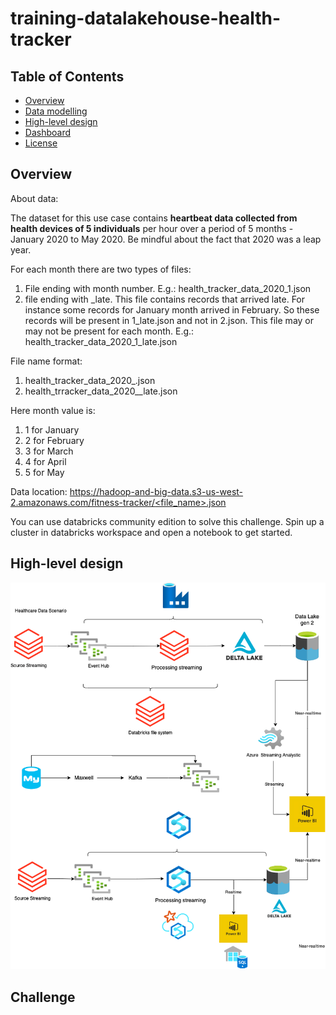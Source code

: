 # training-datalakehouse-health-tracker

## Table of Contents

- [Overview](#overview)
- [Data modelling](#features)
- [High-level design](#installation)
- [Dashboard](#contributing)
- [License](#license)

## Overview

About data:

The dataset for this use case contains **heartbeat data collected from health devices of 5 individuals** per hour over a period of 5 months - January 2020 to May 2020. Be mindful about the fact that 2020 was a leap year.

For each month there are two types of files:

1. File ending with month number. E.g.: health_tracker_data_2020_1.json
2. file ending with _late. This file contains records that arrived late. For instance some records for January month arrived in February. So these records will be present in 1_late.json and not in 2.json. This file may or may not be present for each month. E.g.: health_tracker_data_2020_1_late.json

File name format:

1. health_tracker_data_2020_<month>.json
2. health_trracker_data_2020_<month>_late.json

Here month value is:

1. 1 for January
2. 2 for February
3. 3 for March
4. 4 for April
5. 5 for May

Data location: [https://hadoop-and-big-data.s3-us-west-2.amazonaws.com/fitness-tracker/<file_name>.json](https://hadoop-and-big-data.s3-us-west-2.amazonaws.com/fitness-tracker/%3cfile_name%3e.json)

You can use databricks community edition to solve this challenge. Spin up a cluster in databricks workspace and open a notebook to get started.

## High-level design
![](high-level-design/event-hubs%20and-stream-processing-with-azure-databricks.drawio.png)

## Challenge


